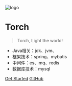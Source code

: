 ![logo](https://docsify.js.org/_media/icon.svg)
# Torch
> Torch, Light the world!

* Java相关：jdk、jvm、
* 框架技术：spring、mybatis
* 中间件：es、mq、redis
* 数据库技术：mysql

[Get Started](README.md)
[GitHub](https://github.com/lorch/light-docsify)
